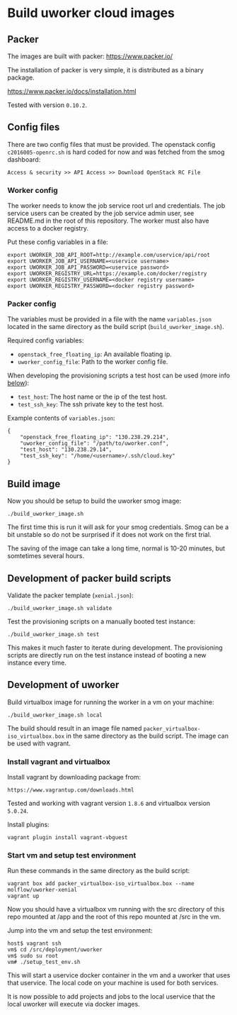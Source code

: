 
# Build uworker cloud images

## Packer

The images are built with packer: https://www.packer.io/

The installation of packer is very simple, it is distributed as a binary
package.

https://www.packer.io/docs/installation.html

Tested with version `0.10.2`.

## Config files

There are two config files that must be provided. The openstack config
`c2016005-openrc.sh` is hard coded for now and was fetched from the smog
dashboard:

    Access & security >> API Access >> Download OpenStack RC File

### Worker config

The worker needs to know the job service root url and credentials.
The job service users can be created by the job service admin user,
see README.md in the root of this repository.
The worker must also have access to a docker registry.

Put these config variables in a file:

    export UWORKER_JOB_API_ROOT=http://example.com/uservice/api/root
    export UWORKER_JOB_API_USERNAME=<uservice username>
    export UWORKER_JOB_API_PASSWORD=<uservice password>
    export UWORKER_REGISTRY_URL=https://example.com/docker/registry
    export UWORKER_REGISTRY_USERNAME=<docker registry username>
    export UWORKER_REGISTRY_PASSWORD=<docker registry password>

### Packer config

The variables must be provided in a file with the name `variables.json`
located in the same directory as the build script (`build_uworker_image.sh`).

Required config variables:

* `openstack_free_floating_ip`: An available floating ip.
* `uworker_config_file`: Path to the worker config file.

When developing the provisioning scripts a test host can be used
(more info [below](#development)):

* `test_host`: The host name or the ip of the test host.
* `test_ssh_key`: The ssh private key to the test host.

Example contents of `variables.json`:

    {
        "openstack_free_floating_ip": "130.238.29.214",
        "uworker_config_file": "/path/to/uworker.conf",
        "test_host": "130.238.29.14",
        "test_ssh_key": "/home/<username>/.ssh/cloud.key"
    }

## Build image

Now you should be setup to build the uworker smog image:

    ./build_uworker_image.sh

The first time this is run it will ask for your smog credentials.
Smog can be a bit unstable so do not be surprised if it does not work on the
first trial.

The saving of the image can take a long time, normal is 10-20 minutes,
but somtetimes several hours.

## Development of packer build scripts

Validate the packer template (`xenial.json`):

    ./build_uworker_image.sh validate

Test the provisioning scripts on a manually booted test instance:

    ./build_uworker_image.sh test

This makes it much faster to iterate during development. The provisioning
scripts are directly run on the test instance instead of booting
a new instance every time.

## Development of uworker

Build virtualbox image for running the worker in a vm on your machine:

    ./build_uworker_image.sh local

The build should result in an image file named `packer_virtualbox-iso_virtualbox.box`
in the same directory as the build script. The image can be used with vagrant.

### Install vagrant and virtualbox

Install vagrant by downloading package from:

    https://www.vagrantup.com/downloads.html

Tested and working with vagrant version `1.8.6` and virtualbox version `5.0.24`.

Install plugins:

    vagrant plugin install vagrant-vbguest

### Start vm and setup test environment

Run these commands in the same directory as the build script:

    vagrant box add packer_virtualbox-iso_virtualbox.box --name molflow/uworker-xenial
    vagrant up

Now you should have a virtualbox vm running with the src directory of this repo
mounted at /app and the root of this repo mounted at /src in the vm.

Jump into the vm and setup the test environment:

    host$ vagrant ssh
    vm$ cd /src/deployment/uworker
    vm$ sudo su root
    vm# ./setup_test_env.sh

This will start a uservice docker container in the vm and a uworker that
uses that uservice. The local code on your machine is used for both services.

It is now possible to add projects and jobs to the local uservice that the
local uworker will execute via docker images.
